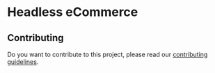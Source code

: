 # Headless eCommerce

## Contributing
Do you want to contribute to this project, please read our [contributing guidelines](https://github.com/tempo-ruud/headless-commerce/blob/master/CONTRIBUTING.md).
